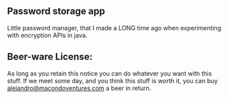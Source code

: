 Password storage app
--------------------
Little password manager, that I made a LONG time ago when experimenting with encryption APIs in java.

Beer-ware License: 
-------------------
As long as you retain this notice you can do whatever you want with this stuff. If we meet some day, and you think this stuff is worth it, you can buy <alejandro@macondoventures.com> a beer in return.

